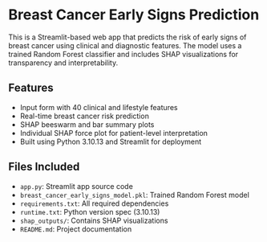 # Breast Cancer Early Signs Prediction

This is a Streamlit-based web app that predicts the risk of early signs of breast cancer using clinical and diagnostic features. The model uses a trained Random Forest classifier and includes SHAP visualizations for transparency and interpretability.

## Features
- Input form with 40 clinical and lifestyle features
- Real-time breast cancer risk prediction
- SHAP beeswarm and bar summary plots
- Individual SHAP force plot for patient-level interpretation
- Built using Python 3.10.13 and Streamlit for deployment

## Files Included
- `app.py`: Streamlit app source code
- `breast_cancer_early_signs_model.pkl`: Trained Random Forest model
- `requirements.txt`: All required dependencies
- `runtime.txt`: Python version spec (3.10.13)
- `shap_outputs/`: Contains SHAP visualizations
- `README.md`: Project documentation